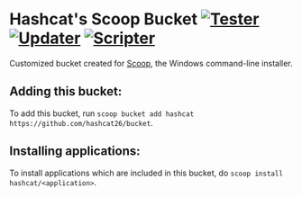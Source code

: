 # Hashcat's Scoop Bucket [![Tester](https://github.com/hashcat26/bucket/actions/workflows/tester.yml/badge.svg)](https://github.com/hashcat26/bucket/actions/workflows/tester.yml) [![Updater](https://github.com/hashcat26/bucket/actions/workflows/updater.yml/badge.svg)](https://github.com/hashcat26/bucket/actions/workflows/updater.yml) [![Scripter](https://github.com/hashcat26/bucket/actions/workflows/scripter.yml/badge.svg)](https://github.com/hashcat26/bucket/actions/workflows/scripter.yml)
Customized bucket created for [Scoop](https://scoop.sh), the Windows command-line installer.

Adding this bucket:
---------------------------------
To add this bucket, run `scoop bucket add hashcat https://github.com/hashcat26/bucket`.

Installing applications:
---------------------------------
To install applications which are included in this bucket, do `scoop install hashcat/<application>`.
